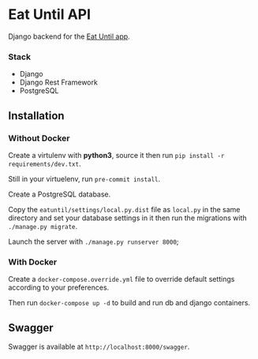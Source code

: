 # Eat Until API

Django backend for the [Eat Until app](https://github.com/piRstone/eat-until-mobile).

### Stack

- Django
- Django Rest Framework
- PostgreSQL

## Installation

### Without Docker

Create a virtulenv with **python3**, source it then run `pip install -r requirements/dev.txt`.

Still in your virtuelenv, run `pre-commit install`.

Create a PostgreSQL database.

Copy the `eatuntil/settings/local.py.dist` file as `local.py` in the same directory and set your database settings in it then run the migrations with `./manage.py migrate`.

Launch the server with `./manage.py runserver 8000`;

### With Docker

Create a `docker-compose.override.yml` file to override default settings according to your preferences.

Then run `docker-compose up -d` to build and run db and django containers.

## Swagger

Swagger is available at `http://localhost:8000/swagger`.
